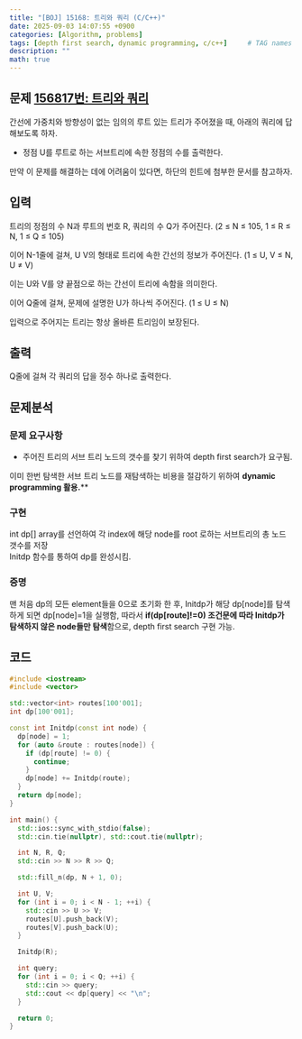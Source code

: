 ```yaml
---
title: "[BOJ] 15168: 트리와 쿼리 (C/C++)"
date: 2025-09-03 14:07:55 +0900
categories: [Algorithm, problems]
tags: [depth first search, dynamic programming, c/c++]     # TAG names should always be lowercase
description: ""
math: true
---
```

## 문제 [156817번: 트리와 쿼리](https://www.acmicpc.net/problem/15681)
간선에 가중치와 방향성이 없는 임의의 루트 있는 트리가 주어졌을 때, 아래의 쿼리에 답해보도록 하자.

- 정점 U를 루트로 하는 서브트리에 속한 정점의 수를 출력한다.

만약 이 문제를 해결하는 데에 어려움이 있다면, 하단의 힌트에 첨부한 문서를 참고하자.

## 입력
트리의 정점의 수 N과 루트의 번호 R, 쿼리의 수 Q가 주어진다. (2 ≤ N ≤ 105, 1 ≤ R ≤ N, 1 ≤ Q ≤ 105)

이어 N-1줄에 걸쳐, U V의 형태로 트리에 속한 간선의 정보가 주어진다. (1 ≤ U, V ≤ N, U ≠ V)

이는 U와 V를 양 끝점으로 하는 간선이 트리에 속함을 의미한다.

이어 Q줄에 걸쳐, 문제에 설명한 U가 하나씩 주어진다. (1 ≤ U ≤ N)

입력으로 주어지는 트리는 항상 올바른 트리임이 보장된다.

## 출력
Q줄에 걸쳐 각 쿼리의 답을 정수 하나로 출력한다.

## 문제분석
### 문제 요구사항
- 주어진 트리의 서브 트리 노드의 갯수를 찾기 위하여 depth first search가 요구됨.

이미 한번 탐색한 서브 트리 노드를 재탐색하는 비용을 절감하기 위하여 **dynamic programming 활용.****

### 구현
int dp[] array를 선언하여 각 index에 해당 node를 root 로하는 서브트리의 총 노드 갯수를 저장<br>
Initdp 함수를 통하여 dp를 완성시킴.

### 증명
맨 처음 dp의 모든 element들을 0으로 초기화 한 후, Initdp가 해당 dp[node]를 탐색하게 되면 dp[node]=1을 실행함, 따라서 **if(dp[route]!=0) 조건문에 따라 Initdp가 탐색하지 않은 node들만 탐색**함으로, depth first search 구현 가능.

## 코드
```cpp
#include <iostream>
#include <vector>

std::vector<int> routes[100'001];
int dp[100'001];

const int Initdp(const int node) {
  dp[node] = 1;
  for (auto &route : routes[node]) {
    if (dp[route] != 0) {
      continue;
    }
    dp[node] += Initdp(route);
  }
  return dp[node];
}

int main() {
  std::ios::sync_with_stdio(false);
  std::cin.tie(nullptr), std::cout.tie(nullptr);

  int N, R, Q;
  std::cin >> N >> R >> Q;

  std::fill_n(dp, N + 1, 0);

  int U, V;
  for (int i = 0; i < N - 1; ++i) {
    std::cin >> U >> V;
    routes[U].push_back(V);
    routes[V].push_back(U);
  }

  Initdp(R);

  int query;
  for (int i = 0; i < Q; ++i) {
    std::cin >> query;
    std::cout << dp[query] << "\n";
  }

  return 0;
}
```